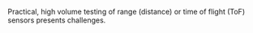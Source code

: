 Practical, high volume testing of range (distance) or time of flight (ToF) sensors presents challenges.  
